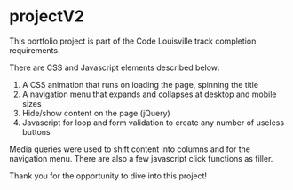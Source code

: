 # projectV2



This portfolio project is part of the Code Louisville track completion requirements.

There are CSS and Javascript elements described below:

1. A CSS animation that runs on loading the page, spinning the title
2. A navigation menu that expands and collapses at desktop and mobile sizes
3. Hide/show content on the page (jQuery)
4. Javascript for loop and form validation to create any number of useless buttons

Media queries were used to shift content into columns and for the navigation menu.
There are also a few javascript click functions as filler.

Thank you for the opportunity to dive into this project!

